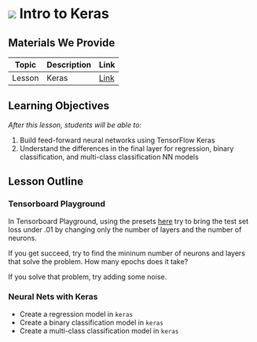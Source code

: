 # ![](https://ga-dash.s3.amazonaws.com/production/assets/logo-9f88ae6c9c3871690e33280fcf557f33.png) Intro to Keras

## Materials We Provide

| Topic | Description | Link |
| --- | --- | --- |
| Lesson | Keras | [Link](./keras-starter.ipynb)|

## Learning Objectives

*After this lesson, students will be able to:*

1. Build feed-forward neural networks using TensorFlow Keras
2. Understand the differences in the final layer for regression, binary classification, and multi-class classification NN models


## Lesson Outline

### Tensorboard Playground
In Tensorboard Playground, using the presets [here](https://playground.tensorflow.org/#activation=relu&batchSize=16&dataset=spiral&regDataset=reg-plane&learningRate=0.03&regularizationRate=0&noise=0&networkShape=&seed=0.61886&showTestData=false&discretize=false&percTrainData=80&x=true&y=true&xTimesY=false&xSquared=false&ySquared=false&cosX=false&sinX=false&cosY=false&sinY=false&collectStats=false&problem=classification&initZero=false&hideText=false) 
try to bring the test set loss under .01 by changing only the number of layers and the number of neurons.

If you get succeed, try to find the mininum number of neurons and layers that solve the problem. How many epochs does it take?

If you solve that problem, try adding some noise.


### Neural Nets with Keras 
- Create a regression model in `keras`
- Create a binary classification model in `keras`
- Create a multi-class classification model in `keras`
